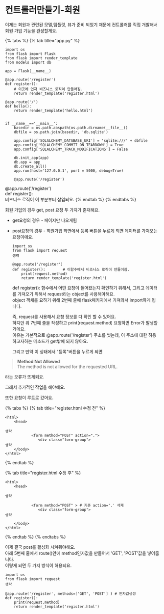 # 컨트롤러만들기-회원

이제는 회원과 관련된 모델,템플릿, 뷰가  준비 되었기 때문에 컨트롤러를 직접 개발해서 회원 가입 기능을 완성할게요.   


{% tabs %}
{% tab title="app.py" %}
```text
import os
from flask import Flask
from flask import render_template
from models import db

app = Flask(__name__)

@app.route('/register')
def register():
    # 이곳에 먼저 비즈니스 로직이 만들어짐.
    return render_template('register.html')

@app.route('/')
def hello():
    return render_template('hello.html')

    
if __name__=='__main__':
    basedir = os.path.abspath(os.path.dirname(__file__))
    dbfile = os.path.join(basedir, 'db.sqlite')
    
    app.config['SQLALCHEMY_DATABASE_URI'] = 'sqlite:///' + dbfile
    app.config['SQLALCHEMY_COMMIT_ON_TEARDOWN'] = True
    app.config['SQLALCHEMY_TRACK_MODIFICATIONS'] = False
    
    db.init_app(app)
    db.app = app
    db.create_all()
    app.run(host='127.0.0.1', port = 5000, debug=True)
    
    @app.route('/register')
```

@app.route\('/register'\)   
def register\(\):  
 비즈니스 로직이 이 부분부터 삽입되요. 
{% endtab %}
{% endtabs %}



회원 가입의 경우 get, post 요청 두 가지가 존재해요.

* get요청의 경우 - 페이지만 나오게됨 
* post요청의 경우 - 회원가입 화면에서 등록 버튼을 누르게 되면 데이터를 가져오는 요청이에요.   


  ```text
  import os
  from flask import request
  생략 

  @app.route('/register')
  def register():        # 이함수에서 비즈니스 로직이 만들어짐.
      print(request.method)
      return render_template('register.html')

  ```

  
  def register\(\): 함수에서 어떤 요청이 들어왔는지 확인하기 위해서,  그리고 데이터를 가져오기 위해서 request라는 object를 사용해야해요.   
  object 객체를 요하기 위해 2번째 줄에 flask패키지에서 가져와서 import하게 됩니다.   
  
  즉, request를 사용해서 요청 정보를 다 확인 할 수 있어요.   
  하지만 위 7번째 줄을 작성하고 print\(request.method\) 요청하면 Error가 발생할거에요.   
  이유는 기본적으로  @app.route\('/register'\) 주소를 썻는데, 이 주소에 대한 허용하고자하는 메소드가 get밖에 되지 않아요.  
  
  그리고 만약 이 상태에서 "등록"버튼을 누르게 되면 

> **Method Not Allowed**  
> The method is not allowed for the requested URL.

라는 오류가 뜨게되요. 

 그래서 추가적인 작업을 해야해요.  
  
또한 요청이 루트로 갔어요. 

{% tabs %}
{% tab title="register.html 수정 전" %}
```text
<html>
    <head>

생략
            <form method="POST" action=".">
               <div class="form-group">
생략
    </body>
</html>
```
{% endtab %}

{% tab title="register.html 수정 후" %}
```
<html>
    <head>

생략
    
            <form method="POST" > # 기존 action='.' 삭제
               <div class="form-group">
생략
    
    </body>
</html>
```
{% endtab %}
{% endtabs %}

  
이제 결국 post를 활성화 시켜줘야해요.   
아래 5번째 줄에서 route\(\)안에 method인자값을 만들어서 'GET', 'POST'값을 넣어줍니다.  
이렇게 되면 두 가지 방식이 허용되요. 

```text
import os
from flask import request
생략 

@app.route('/register', methods=['GET', 'POST'] ) # 인자값생성
def register():        
    print(request.method)
    return render_template('register.html')

```

